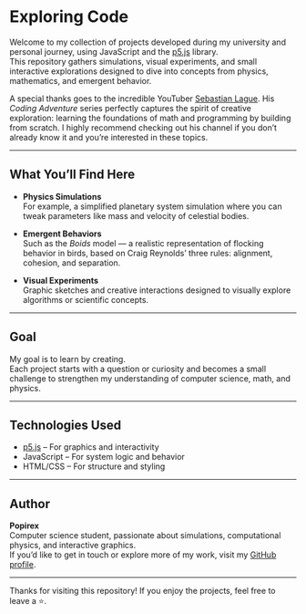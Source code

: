 # Exploring Code

Welcome to my collection of projects developed during my university and personal journey, using JavaScript and the [p5.js](https://p5js.org/) library.  
This repository gathers simulations, visual experiments, and small interactive explorations designed to dive into concepts from physics, mathematics, and emergent behavior.

A special thanks goes to the incredible YouTuber [Sebastian Lague](https://www.youtube.com/@SebastianLague). His *Coding Adventure* series perfectly captures the spirit of creative exploration: learning the foundations of math and programming by building from scratch. I highly recommend checking out his channel if you don’t already know it and you’re interested in these topics.

---

## What You’ll Find Here

- **Physics Simulations**  
  For example, a simplified planetary system simulation where you can tweak parameters like mass and velocity of celestial bodies.

- **Emergent Behaviors**  
  Such as the *Boids* model — a realistic representation of flocking behavior in birds, based on Craig Reynolds’ three rules: alignment, cohesion, and separation.

- **Visual Experiments**  
  Graphic sketches and creative interactions designed to visually explore algorithms or scientific concepts.

---

## Goal

My goal is to learn by creating.  
Each project starts with a question or curiosity and becomes a small challenge to strengthen my understanding of computer science, math, and physics.

---

## Technologies Used

- [p5.js](https://p5js.org/) – For graphics and interactivity  
- JavaScript – For system logic and behavior  
- HTML/CSS – For structure and styling  

---

## Author

**Popirex**  
Computer science student, passionate about simulations, computational physics, and interactive graphics.  
If you’d like to get in touch or explore more of my work, visit my [GitHub profile](https://github.com/Popirex).

---

Thanks for visiting this repository! If you enjoy the projects, feel free to leave a ⭐.

